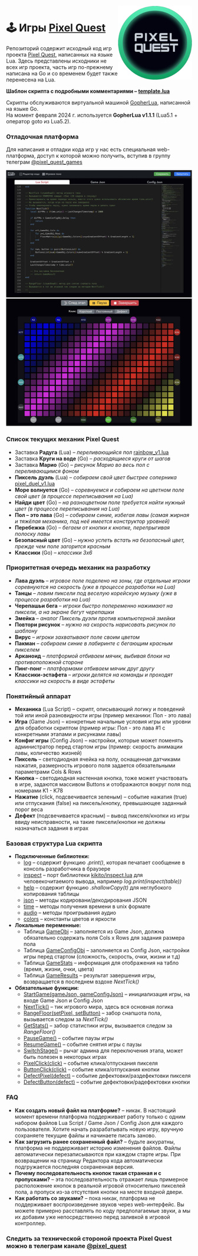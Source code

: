 <img align="right" src="https://github.com/pixel-quest/pixel-games/raw/main/img/logo.png" height="200">

# 🕹 Игры [Pixel Quest](https://pixelquest.ru)

Репозиторий содержит исходный код игр проекта [Pixel Quest](https://pixelquest.ru), написанных на языке Lua.
Здесь представлены исходники не всех игр проекта, часть игр по-прежнему написана на Go и со временем будет также перенесена на Lua.

**Шаблон скрипта с подробными комментариями – [template.lua](https://github.com/pixel-quest/pixel-games/blob/main/template/template.lua)**

Скрипты обслуживаются виртуальной машиной [GopherLua](https://github.com/yuin/gopher-lua), написанной на языке Go.  
На момент февраля 2024 г. используется **GopherLua v1.1.1** (Lua5.1 + оператор goto из Lua5.2).

### Отладочная платформа
Для написания и отладки кода игр у нас есть специальная web-платформа, доступ к которой можно получить, вступив в группу телеграм [@pixel_quest_games](https://t.me/pixel_quest_games)

<img src="https://github.com/pixel-quest/pixel-games/raw/main/img/stand1.jpg">

<img src="https://github.com/pixel-quest/pixel-games/raw/main/img/stand2.jpg">

### Список текущих механик Pixel Quest
- Заставка **Радуга** (Lua) – *переливающийся пол* [rainbow_v1.lua](https://github.com/pixel-quest/pixel-games/blob/main/rainbow_v1/rainbow_v1.lua)
- Заставка **Круги на воде** (Go) – *расходящиеся круги от шагов*
- Заставка **Марио** (Go) – *рисунок Марио во весь пол с переливающимся фоном*
- **Пиксель дуэль** (Lua) – *собираем свой цвет быстрее соперника* [pixel_duel_v1.lua](https://github.com/pixel-quest/pixel-games/blob/main/pixel_duel_v1/pixel_duel_v1.lua)
- **Море волнуется** (Go) – *соревнуемся и собираем на цветном поле свой цвет (в процессе переписывания на Lua)*
- **Найди цвет** (Go) – *на разноцветном поле требуется найти нужный цвет (в процессе переписывания на Lua)*
- **Пол – это лава** (Go) – *собираем синие, избегая лавы (самая жирная и тяжёлая механика, под неё имеется конструктор уровней)*
- **Перебежка** (Go) – *бегаем от кнопки к кнопке, перепрыгивая полоску лавы*
- **Безопасный цвет** (Go) – *нужно успеть встать на безопасный цвет, прежде чем поле загорится красным*
- **Классики** (Go) – *классики 3х6*

### Приоритетная очередь механик на разработку
- **Лава дуэль** – *игровое поле поделено на зоны, где отдельные игроки соревнуются на скорость (уже в процессе разработки на Lua)*
- **Танцы** – *ловим пиксели под веселую корейскую музыку (уже в процессе разработки на Lua)*
- **Черепашьи бега** – *игроки быстро попеременно нажимают на пиксели, а на экране бегут черепашки*
- **Змейка** – *аналог Пиксель дуэли против компьютерной змейки*
- **Повтори рисунок** – *нужно на скорость нарисовать рисунок по шаблону* 
- **Вирус** – *игроки захватывают поле своим цветом*
- **Пакман** – *собираем синие в лабиринте с бегающим красным пикселем*
- **Арканоид** – *платформой отбиваем мячик, выбивая блоки на противоположной стороне*
- **Пинг-понг** – *платформами отбиваем мячик друг другу*
- **Классики-эстафета** – *игроки делятся на команды и проходят классики на скорость в виде эстафеты*

### Понятийный аппарат
- **Механика** (Lua Script) – скрипт, описывающий логику и поведений той или иной разновидности игры (пример механики: Пол - это лава)
- **Игра** (Game Json) – конкретные начальные условия игры или уровни для обработки скриптом (пример игры: Пол - это лава #1 с конкретными этапами и рисунками лавы)
- **Конфиг игры** (Config Json) – настройки, которые может поменять администратор перед стартом игры (пример: скорость анимации лавы, количество жизней)
- **Пиксель** – светодиодная ячейка на полу, оснащенная датчиками нажатия, размерность игрового поля задается обязательными параметрами Cols & Rows
- **Кнопка** – светодиодная настенная кнопка, тоже может участвовать в игре, задаются массивом Buttons и отображаются вокруг поля под номерами K1 - K78
- **Нажатие** (click, подсвечивается зеленым) – событие нажатия (true) или отпускания (false) на пиксель/кнопку, превышающее заданный порог веса
- **Дефект** (подсвечивается красным) – вывод пикселя/кнопки из игры ввиду неисправности, на такие пиксели/кнопки не должны назначаться задания в играх

### Базовая структура Lua скрипта
- **Подключенные библиотеки:**
  - [log](#) – содержит функцию _.print()_, которая печатает сообщение в консоль разработчика в браузере
  - [inspect](#) – порт библиотеки [kikito/inspect.lua](https://github.com/kikito/inspect.lua) для человекочитаемого вывода, например _log.print(inspect(table))_
  - [help](#) – содержит функцию _.shallowCopy(t)_ для неглубокого копирования таблицы
  - [json](#) – методы кодировани/декодирования JSON
  - [time](#) – методы получения времени в unix формате
  - [audio](#) – методы проигрывания аудио
  - [colors](#) – константы цветов и яркости
- **Локальные переменные:**
  - Таблица [GameObj](#) – заполняется из Game Json, должна обязательно содержать поля Cols x Rows для задания размера пола
  - Таблица [GameConfigObj](#) – заполняется из Config Json, настройки игры перед стартом (сложность, скорость, очки, жизни и т.д)
  - Таблица [GameStats](#) – информация для отображения на табло (время, жизни, очки, цвета)
  - Таблица [GameResults](#) – результат завершения игры, возвращается в последнем вздохе _NextTick()_
- **Обязательные функции:**
  - [StartGame(gameJson, gameConfigJson)](#) – инициализация игры, на входе Game Json и Config Json
  - [NextTick()](#) – тик игрового мира, здесь вся основная логика
  - [RangeFloor(setPixel, setButton)](#) – забор снапшота пола, вызывается следом за _NextTick()_
  - [GetStats()](#) – забор статистики игры, вызывается следом за _RangeFloor()_
  - [PauseGame()](#) – событие паузы игры
  - [ResumeGame()](#) – событие снятия игры с паузы
  - [SwitchStage()](#) – рычаг админа для переключения этапа, может быть полезен в некоторых играх
  - [PixelClick(click)](#) – событие клика/отпускания пикселя
  - [ButtonClick(click)](#) – событие клика/отпускания кнопки
  - [DefectPixel(defect)](#) – событие дефектовки/раздефектовки пикселя
  - [DefectButton(defect)](#) – событие дефектовки/радефектовки кнопки

### FAQ
- **Как создать новый файл на платформе?** – никак. В настоящий момент времени платформа поддерживает работу только с одним набором файлов Lua Script / Game Json / Config Json для каждого пользователя. Хотите начать разрабатывать новую игру, вручную сохраняете текущие файлы и начинаете писать заново. 
- **Как загрузить ранее сохраненный файл?** – будьте аккуратны, платформа не поддерживает историю изменения файлов. Файлы автоматически перезаписываются при каждом старте игры. При возвращении на страницу Редактора кода автоматически подгружается последняя сохраненная версия.
- **Почему последовательность кнопок такая странная и с пропусками?** – эта последовательность отражает лишь примерное расположение кнопок в реальной игровой относительно пикселей пола, а пропуск из-за отсутствия кнопки на месте входной двери.
- **Как работать со звуками?** – пока никак, платформа не поддерживает воспроизведение звуков через web-интерфейс. Вы можете примерно расставлять по коду предполагаемые звуки, а мы их добавим уже непосредственно перед заливкой в игровой контроллер.

### Следить за технической стороной проекта Pixel Quest можно в телеграм канале [@pixel_quest](https://t.me/pixel_quest)
